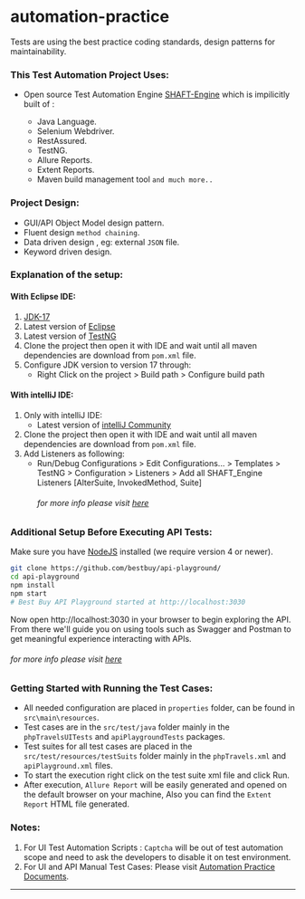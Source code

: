# automation-practice
Tests are using the best practice coding standards, design patterns for maintainability.
### This Test Automation Project Uses: 
* Open source Test Automation Engine [SHAFT-Engine](https://github.com/MohabMohie/SHAFT_ENGINE) which is impilicitly built of :

	* Java Language.
	* Selenium Webdriver.
	* RestAssured.
	* TestNG.
	* Allure Reports.
	* Extent Reports.
	* Maven build management tool `and much more..`
 
### Project Design:
* GUI/API Object Model design pattern.
* Fluent design `method chaining`.
* Data driven design , eg: external `JSON` file.
* Keyword driven design.
 

### Explanation of the setup:
#### With Eclipse IDE:

1. [JDK-17](https://www.oracle.com/java/technologies/downloads/#jdk17-windows)
2. Latest version of [Eclipse](http://www.eclipse.org/downloads/eclipse-packages/)
3. Latest version of [TestNG](https://testng.org/doc/download.html)
4. Clone the project then open it with IDE and wait until all maven dependencies are download from `pom.xml` file.
5. Configure JDK version to version 17 through: 
	+ Right Click on the project > Build path > Configure build path
	
#### With intelliJ IDE:
1. Only with intelliJ IDE:
	* Latest version of [intelliJ Community](https://www.jetbrains.com/idea/download/#section=windows)
2. Clone the project then open it with IDE and wait until all maven dependencies are download from `pom.xml` file.
3. Add Listeners as following:
	- Run/Debug Configurations > Edit Configurations... > Templates > TestNG > Configuration > Listeners > Add all SHAFT_Engine Listeners [AlterSuite, InvokedMethod, Suite] 
		###### for more info please visit [here](https://github.com/MohabMohie/using_SHAFT_ENGINE)
	
### Additional Setup Before Executing API Tests:

Make sure you have [NodeJS](https://nodejs.org/) installed (we require version 4 or newer).

```bash
git clone https://github.com/bestbuy/api-playground/
cd api-playground
npm install
npm start
# Best Buy API Playground started at http://localhost:3030
```

Now open http://localhost:3030 in your browser to begin exploring the API. From there we'll guide you on using tools such as Swagger and Postman to get meaningful experience interacting with APIs.
###### for more info please visit [here](https://github.com/BestBuy/api-playground)
	
### Getting Started with Running the Test Cases:
* All needed configuration are placed in `properties` folder, can be found in `src\main\resources`.
* Test cases are in  the `src/test/java` folder mainly in the `phpTravelsUITests` and `apiPlaygroundTests` packages.
* Test suites for all test cases are placed in the `src/test/resources/testSuits` folder mainly in the `phpTravels.xml` and `apiPlayground.xml` files.
* To start the execution right click on the test suite xml file and click Run.
* After execution, `Allure Report` will be easily generated and opened on the default browser on your machine, Also you can find the `Extent Report` HTML file generated.

### Notes:
1. For UI Test Automation Scripts : `Captcha` will be out of test automation scope and need to ask the developers to disable it on test environment.
2. For UI and API Manual Test Cases: Please visit [Automation Practice Documents](https://drive.google.com/drive/folders/1FGuPmZ_7bsGpGO__oDPqopwoElzk7ZwB?usp=sharing).

***

